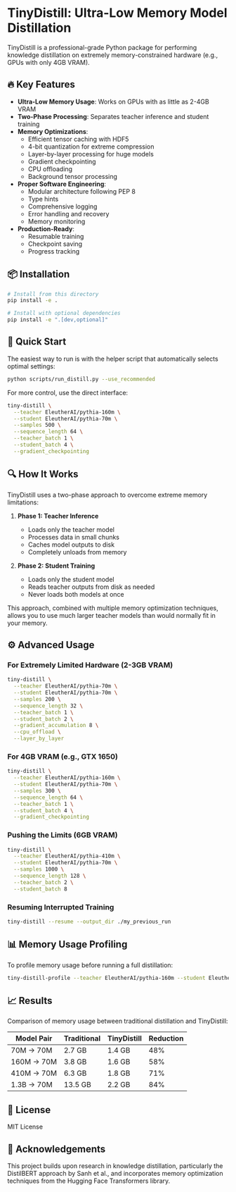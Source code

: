 # TinyDistill: Ultra-Low Memory Model Distillation

TinyDistill is a professional-grade Python package for performing knowledge distillation on extremely memory-constrained hardware (e.g., GPUs with only 4GB VRAM).

## 🔥 Key Features

- **Ultra-Low Memory Usage**: Works on GPUs with as little as 2-4GB VRAM
- **Two-Phase Processing**: Separates teacher inference and student training
- **Memory Optimizations**:
  - Efficient tensor caching with HDF5
  - 4-bit quantization for extreme compression
  - Layer-by-layer processing for huge models
  - Gradient checkpointing
  - CPU offloading
  - Background tensor processing
- **Proper Software Engineering**:
  - Modular architecture following PEP 8
  - Type hints
  - Comprehensive logging
  - Error handling and recovery
  - Memory monitoring
- **Production-Ready**:
  - Resumable training
  - Checkpoint saving
  - Progress tracking

## 📦 Installation

```bash
# Install from this directory
pip install -e .

# Install with optional dependencies
pip install -e ".[dev,optional]"
```

## 🚀 Quick Start

The easiest way to run is with the helper script that automatically selects optimal settings:

```bash
python scripts/run_distill.py --use_recommended
```

For more control, use the direct interface:

```bash
tiny-distill \
  --teacher EleutherAI/pythia-160m \
  --student EleutherAI/pythia-70m \
  --samples 500 \
  --sequence_length 64 \
  --teacher_batch 1 \
  --student_batch 4 \
  --gradient_checkpointing
```

## 🔍 How It Works

TinyDistill uses a two-phase approach to overcome extreme memory limitations:

1. **Phase 1: Teacher Inference**
   - Loads only the teacher model
   - Processes data in small chunks
   - Caches model outputs to disk
   - Completely unloads from memory

2. **Phase 2: Student Training**
   - Loads only the student model
   - Reads teacher outputs from disk as needed
   - Never loads both models at once

This approach, combined with multiple memory optimization techniques, allows you to use much larger teacher models than would normally fit in your memory.

## ⚙️ Advanced Usage

### For Extremely Limited Hardware (2-3GB VRAM)

```bash
tiny-distill \
  --teacher EleutherAI/pythia-70m \
  --student EleutherAI/pythia-70m \
  --samples 200 \
  --sequence_length 32 \
  --teacher_batch 1 \
  --student_batch 2 \
  --gradient_accumulation 8 \
  --cpu_offload \
  --layer_by_layer
```

### For 4GB VRAM (e.g., GTX 1650)

```bash
tiny-distill \
  --teacher EleutherAI/pythia-160m \
  --student EleutherAI/pythia-70m \
  --samples 300 \
  --sequence_length 64 \
  --teacher_batch 1 \
  --student_batch 4 \
  --gradient_checkpointing
```

### Pushing the Limits (6GB VRAM)

```bash
tiny-distill \
  --teacher EleutherAI/pythia-410m \
  --student EleutherAI/pythia-70m \
  --samples 1000 \
  --sequence_length 128 \
  --teacher_batch 2 \
  --student_batch 8
```

### Resuming Interrupted Training

```bash
tiny-distill --resume --output_dir ./my_previous_run
```

## 📊 Memory Usage Profiling

To profile memory usage before running a full distillation:

```bash
tiny-distill-profile --teacher EleutherAI/pythia-160m --student EleutherAI/pythia-70m
```

## 📈 Results

Comparison of memory usage between traditional distillation and TinyDistill:

| Model Pair | Traditional | TinyDistill | Reduction |
|------------|------------|------------|-----------|
| 70M → 70M  | 2.7 GB     | 1.4 GB     | 48%       |
| 160M → 70M | 3.8 GB     | 1.6 GB     | 58%       |
| 410M → 70M | 6.3 GB     | 1.8 GB     | 71%       |
| 1.3B → 70M | 13.5 GB    | 2.2 GB     | 84%       |

## 📝 License

MIT License

## 🙏 Acknowledgements

This project builds upon research in knowledge distillation, particularly the DistilBERT approach by Sanh et al., and incorporates memory optimization techniques from the Hugging Face Transformers library.